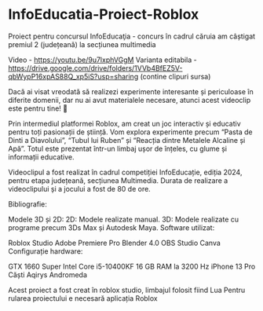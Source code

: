 # InfoEducatia-Proiect-Roblox
Proiect pentru concursul InfoEducaţia - concurs în cadrul căruia am câștigat premiul 2 (județeană) la secțiunea multimedia

Video - https://youtu.be/9u7lxphVGgM
Varianta editabila - https://drive.google.com/drive/folders/1VVb4BfEZ5V-qbWypP16xpAS88Q_xp5iS?usp=sharing (contine clipuri sursa)

Dacă ai visat vreodată să realizezi experimente interesante și periculoase în diferite domenii, dar nu ai avut materialele necesare, atunci acest videoclip este pentru tine! 🌟

Prin intermediul platformei Roblox, am creat un joc interactiv și educativ pentru toți pasionații de știință. Vom explora experimente precum “Pasta de Dinti a Diavolului”, “Tubul lui Ruben” și “Reacția dintre Metalele Alcaline și Apă”. Totul este prezentat într-un limbaj ușor de înțeles, cu glume și informații educative.

Videoclipul a fost realizat în cadrul competiției InfoEducație, ediția 2024, pentru etapa județeană, secțiunea Multimedia. Durata de realizare a videoclipului și a jocului a fost de 80 de ore.

Bibliografie:

Modele 3D și 2D:
2D: Modele realizate manual.
3D: Modele realizate cu programe precum 3Ds Max și Autodesk Maya.
Software utilizat:

Roblox Studio
Adobe Premiere Pro
Blender 4.0
OBS Studio
Canva
Configurație hardware:

GTX 1660 Super
Intel Core i5-10400KF
16 GB RAM la 3200 Hz
iPhone 13 Pro
Căști Aqirys Andromeda

Acest proiect a fost creat în roblox studio, limbajul folosit fiind Lua
Pentru rularea proiectului e necesară aplicația Roblox
